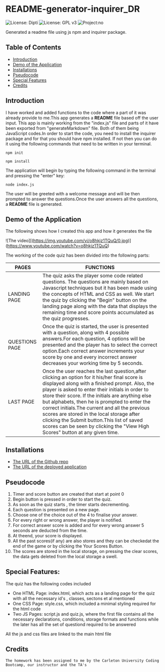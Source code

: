 # README-generator-inquirer_DR
![License: Dipti](https://img.shields.io/badge/license-Dipti'sCode-yellow.svg)
![License: GPL v3](https://img.shields.io/badge/License-GPLv3-blue.svg)
![Project:no](https://img.shields.io/badge/Project-14-green.svg)



Generated a readme file using js npm and inquirer package.

## Table of Contents
* [Introduction](#introduction)
* [Demo of the Application](#web)
* [Installations](#installations)
* [Pseudocode](#details)
* [Special Features](#features)
* [Credits](#credits)

 ## Introduction 
 I have worked and added functions to the code where a part of it was already provide to me.This app generates a __README__ file based off the  user input. This app is mainly working from the "index.js" file and parts of it have been exported from "generateMarkdown"  file. Both of them being JavaScript codes.In order to start the code, you need to install the inquirer package and for that you should have npm installed. If not then you can do it using the following commands that need to be written in your terminal. 
 ```
npm init
```
```
npm install
```


 
 The application will begin by typing the following command in the terminal and pressing the "enter" key:
 ```
node index.js
```
The user will be greeted with a welcome message and will be then prompted to answer the questions.Once the user answers all the questions, a __README__ file is generated.
 
 
 
 ## Demo of the Application
 The following shows how I created this app and how it generates the file

![The video][(https://img.youtube.com/vi/o8hkjz1TQuQ/0.jpg)]
(https://www.youtube.com/watch?v=o8hkjz1TQuQ)


The working of the code quiz has been divided into the following parts:

PAGES | FUNCTIONS
------------ | -------------
LANDING PAGE |The quiz asks the player some code related questions. The questions are mainly based on Javascript techniques but it has been made using the concepts of HTML and CSS as well. We start the quiz by clicking the "Begin" button on the landing page along with the data that displays the remaining time and score points accumulated as the quiz progresses.
QUESTIONS PAGE | Once the quiz is started, the user is presented with a question, along with 4 possible answers.For each question, 4 options will be presented and the player has to select the correct option.Each correct answer increments your score by one and every incorrect answer decreases your working time by 5 seconds.
LAST PAGE | Once the user reaches the last question,after clicking an option for it his/her final score is displayed along with a finished prompt. Also, the player is asked to enter their initials in order to store their score. If the initials are anything else but alphabets, then he is prompted to enter the correct initials.The current and all the previous scores are stored in the local storage after clicking the Submit button.This list of saved scores can be seen by clicking the "View High Scores" button at any given time.

 
 ## Installations
   * [The URL of the Github repo](https://github.com/Dipti2021/Code_Quiz_DR)
   * [The URL of the deployed application](https://dipti2021.github.io/Code_Quiz_DR/)
 
 ## Pseudocode 
   1. Timer and score button are created that start at point 0
   2. Begin button is pressed in order to start the quiz.
   3. As soon as the quiz starts , the timer starts decrementing.
   4. Each question is presented on a new page.
   5. Choose one of the choice out of the 4 to finalise your answer.
   6. For every right or wrong answer, the player is notified.
   7. For correct answer score is added and for every wrong answer 5 seconds are deducted from the time.
   8. At theend, your score is displayed.
   9. All the past scores(if any) are also stores and they can be checkedat the end of the game or by clicking the Your Scores Button.
   10. The scores are stored in the local storage, on pressing the clear scores, the data gets deleted from the local storage a swell.


 ## Special Features:
The quiz has the following codes included
 * One HTML Page: index.html, which acts as a landing page for the quiz with all the necessary id's , classes, sectons et al mentioned
 * One CSS Page: style.css, which included a minimal styling required for the  html code
 * Two JS Pages: script.js and quiz.js, where the first file contains all the necessary declarations, conditions, storage formats and functions while the later has all the    set of questiond required to be answered

  All the js and css files are linked to the main html file

    
 
 ## Credits
    The homework has been assigned to me by the Carleton University Coding Bootcamp, our instructor and the TA's

